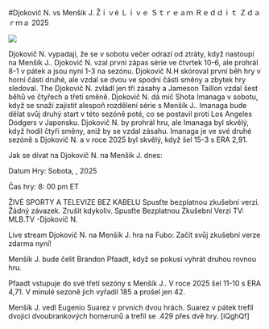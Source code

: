 #Djokovič N. vs Menšik J. Žｉｖé Ｌｉｖｅ Ｓｔｒｅａｍ Ｒｅｄｄｉｔ Ｚｄａｒｍａ 2025  
  
  
[![](https://i.imgur.com/qSNzIqt.png)](https://movie.rssnews.media/KhkESjJNR.php)  
  
Djokovič N. vypadají, že se v sobotu večer odrazí od ztráty, když nastoupí na Menšík J.. Djokovič N. vzal první zápas série ve čtvrtek 10-6, ale prohrál 8-1 v pátek a jsou nyní 1-3 na sezónu. Djokovič N.H skóroval první běh hry v horní části druhé, ale vzdal se dvou ve spodní části směny a zbytek hry sledoval. The Djokovič N. zvládl jen tři zásahy a Jameson Taillon vzdal šest běhů ve čtyřech a třetí směně. Djokovič N. dá míč Shota Imanaga v sobotu, když se snaží zajistit alespoň rozdělení série s Menšík J.. Imanaga bude dělat svůj druhý start v této sezóně poté, co se postavil proti Los Angeles Dodgers v Japonsku. Djokovič N. by prohrál hru, ale Imanaga byl skvělý, když hodil čtyři směny, aniž by se vzdal zásahu. Imanaga je ve své druhé sezóně s Djokovič N. a v roce 2025 byl skvělý, když šel 15-3 s ERA 2,91.

Jak se dívat na Djokovič N. na Menšík J. dnes:

Datum Hry: Sobota, , 2025

Čas hry: 8: 00 pm ET

ŽIVÉ SPORTY A TELEVIZE BEZ KABELU
Spusťte bezplatnou zkušební verzi. Žádný závazek. Zrušit kdykoliv.
Spusťte Bezplatnou Zkušební Verzi
TV: MLB.TV -Djokovič N.

Live stream Djokovič N. na Menšík J. hra na Fubo: Začít svůj zkušební verze zdarma nyní!

Menšík J. bude čelit Brandon Pfaadt, když se pokusí vyhrát druhou rovnou hru.

Pfaadt vstupuje do své třetí sezóny s Menšík J.. V roce 2025 šel 11-10 s ERA 4,71. V minulé sezoně jich vyřadil 185 a prošel jen 42.

Menšík J. vedl Eugenio Suarez v prvních dvou hrách. Suarez v pátek trefil dvojici dvoubrankových homerunů a trefil se .429 přes dvě hry. [iQghQf]